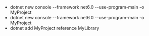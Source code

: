 * dotnet new console   --framework net6.0 --use-program-main -o MyProject  
* dotnet new console   --framework net6.0 --use-program-main -o MyProject  
* dotnet add MyProject reference MyLibrary  

